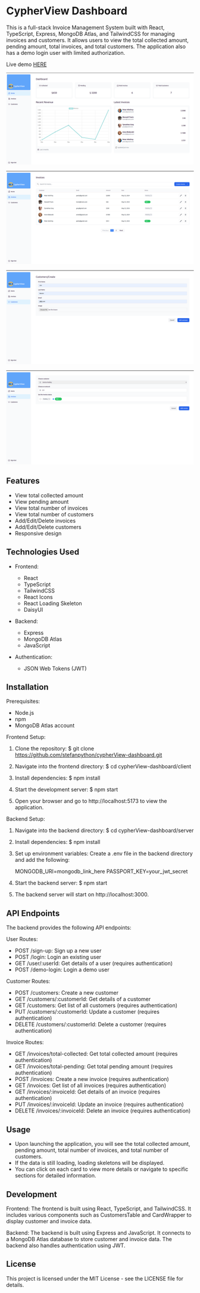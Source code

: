 # CypherView Dashboard

This is a full-stack Invoice Management System built with React, TypeScript, Express, MongoDB Atlas, and TailwindCSS for managing invoices and customers. It allows users to view the total collected amount, pending amount, total invoices, and total customers.
The application also has a demo login user with limited authorization.

Live demo [HERE](https://stefanpython.github.io/cypherView-dashboard/)

![Home Screenshot](client/public/previews/home.png)

![Invoices Screenshot](client/public/previews/invoices1.png)

![Create Screenshot](client/public/previews/createCustomer.png)

![Edit Invoice Screenshot](client/public/previews/editInvoice.png)

## Features

- View total collected amount
- View pending amount
- View total number of invoices
- View total number of customers
- Add/Edit/Delete invoices
- Add/Edit/Delete customers
- Responsive design

## Technologies Used

- Frontend:

  - React
  - TypeScript
  - TailwindCSS
  - React Icons
  - React Loading Skeleton
  - DaisyUI

- Backend:

  - Express
  - MongoDB Atlas
  - JavaScript

- Authentication:
  - JSON Web Tokens (JWT)

## Installation

Prerequisites:

- Node.js
- npm
- MongoDB Atlas account

Frontend Setup:

1. Clone the repository:
   $ git clone https://github.com/stefanpython/cypherView-dashboard.git

2. Navigate into the frontend directory:
   $ cd cypherView-dashboard/client

3. Install dependencies:
   $ npm install

4. Start the development server:
   $ npm start

5. Open your browser and go to http://localhost:5173 to view the application.

Backend Setup:

1. Navigate into the backend directory:
   $ cd cypherView-dashboard/server

2. Install dependencies:
   $ npm install

3. Set up environment variables:
   Create a .env file in the backend directory and add the following:

   MONGODB_URI=mongodb_link_here
   PASSPORT_KEY=your_jwt_secret

4. Start the backend server:
   $ npm start

5. The backend server will start on http://localhost:3000.

## API Endpoints

The backend provides the following API endpoints:

User Routes:

- POST /sign-up: Sign up a new user
- POST /login: Login an existing user
- GET /user/:userId: Get details of a user (requires authentication)
- POST /demo-login: Login a demo user

Customer Routes:

- POST /customers: Create a new customer
- GET /customers/:customerId: Get details of a customer
- GET /customers: Get list of all customers (requires authentication)
- PUT /customers/:customerId: Update a customer (requires authentication)
- DELETE /customers/:customerId: Delete a customer (requires authentication)

Invoice Routes:

- GET /invoices/total-collected: Get total collected amount (requires authentication)
- GET /invoices/total-pending: Get total pending amount (requires authentication)
- POST /invoices: Create a new invoice (requires authentication)
- GET /invoices: Get list of all invoices (requires authentication)
- GET /invoices/:invoiceId: Get details of an invoice (requires authentication)
- PUT /invoices/:invoiceId: Update an invoice (requires authentication)
- DELETE /invoices/:invoiceId: Delete an invoice (requires authentication)

## Usage

- Upon launching the application, you will see the total collected amount, pending amount, total number of invoices, and total number of customers.
- If the data is still loading, loading skeletons will be displayed.
- You can click on each card to view more details or navigate to specific sections for detailed information.

## Development

Frontend:
The frontend is built using React, TypeScript, and TailwindCSS. It includes various components such as CustomersTable and CardWrapper to display customer and invoice data.

Backend:
The backend is built using Express and JavaScript. It connects to a MongoDB Atlas database to store customer and invoice data. The backend also handles authentication using JWT.

## License

This project is licensed under the MIT License - see the LICENSE file for details.

